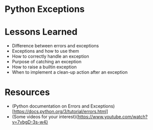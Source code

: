 # Python Exceptions

# Lessons Learned
* Difference between errors and exceptions
* Exceptions and how to use them
* How to correctly handle an exception
* Purpose of catching an exception
* How to raise a builtin exception
* When to implement a clean-up action after an exception

# Resources
* (Python documentation on Errors and Exceptions) [https://docs.python.org/3/tutorial/errors.html]
* (Some videos for your interest){https://www.youtube.com/watch?v=7vbgD-3s-w4}
